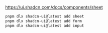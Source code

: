 https://ui.shadcn.com/docs/components/sheet

```sh
pnpm dlx shadcn-ui@latest add sheet
pnpm dlx shadcn-ui@latest add form
pnpm dlx shadcn-ui@latest add input

```
